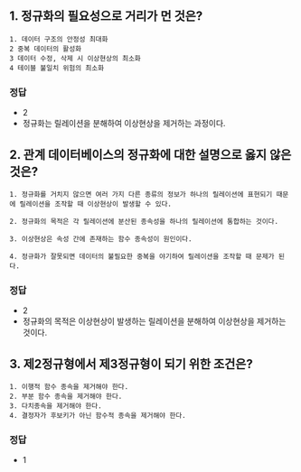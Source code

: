 ## 1. 정규화의 필요성으로 거리가 먼 것은?
```
1. 데이터 구조의 안정성 최대화
2 중복 데이터의 활성화
3 데이터 수정, 삭제 시 이상현상의 최소화
4 테이블 불일치 위험의 최소화
```
### 정답
- 2
- 정규화는 릴레이션을 분해하여 이상현상을 제거하는 과정이다.

## 2. 관계 데이터베이스의 정규화에 대한 설명으로 옳지 않은 것은?
```
1. 정규화를 거치지 않으면 여러 가지 다른 종류의 정보가 하나의 릴레이션에 표현되기 때문에 릴레이션을 조작할 때 이상현상이 발생할 수 있다.

2. 정규화의 목적은 각 릴레이션에 분산된 종속성을 하나의 릴레이션에 통합하는 것이다.

3. 이상현상은 속성 간에 존재하는 함수 종속성이 원인이다.

4. 정규화가 잘못되면 데이터의 불필요한 중복을 야기하여 릴레이션을 조작할 때 문제가 된다.
```
 
### 정답
- 2
- 정규화의 목적은 이상현상이 발생하는 릴레이션을 분해하여 이상현상을 제거하는 것이다.

## 3. 제2정규형에서 제3정규형이 되기 위한 조건은?
```
1. 이행적 함수 종속을 제거해야 한다.
2. 부분 함수 종속을 제거해야 한다.
3. 다치종속을 제거해야 한다.
4. 결정자가 후보키가 아닌 함수적 종속을 제거해야 한다.
```
### 정답
- 1





